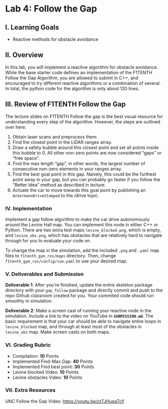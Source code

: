 # Lab 4: Follow the Gap

## I. Learning Goals

- Reactive methods for obstacle avoidance

## II. Overview

In this lab, you will implement a reactive algorithm for obstacle avoidance. While the base starter code defines an implementation of the F1TENTH Follow the Gap Algorithm, you are allowed to submit in C++, and encouraged to try different reactive algorithms or a combination of several. In total, the python code for the algorithm is only about 120 lines.

## III. Review of F1TENTH Follow the Gap

The lecture slides on F1TENTH Follow the gap is the best visual resource for understanding every step of the algorithm. However, the steps are outlined over here:

1. Obtain laser scans and preprocess them.
2. Find the closest point in the LiDAR ranges array.
3. Draw a safety bubble around this closest point and set all points inside this bubble to 0. All other non-zero points are now considered “gaps” or “free space”.
4. Find the max length “gap”, in other words, the largest number of consecutive non-zero elements in your ranges array.
5. Find the best goal point in this gap. Naively, this could be the furthest point away in your gap, but you can probably go faster if you follow the “Better Idea” method as described in lecture.
6. Actuate the car to move towards this goal point by publishing an `AckermannDriveStamped` to the /drive topic.

### IV. Implementation

Implement a gap follow algorithm to make the car drive autonomously around the Levine Hall map. You can implement this node in either C++ or Python. There are two extra test maps `levine_blocked.png`, which is empty, and `levine_obs.png`, which has obstacles that are relatively hard to navigate through for you to evaluate your code on.

To change the map in the simulation, add the included `.png` and `.yaml` map files to `f1tenth_gym_ros/maps` directory. Then, change `f1tenth_gym_ros/config/sim.yaml` to use your desired map.

### V. Deliverables and Submission

**Deliverable 1**: After you're finished, update the entire skeleton package directory with your `gap_follow` package and directly commit and push to the repo Github classroom created for you. Your commited code should run smoothly in simulation.

**Deliverable 2**: Make a screen cast of running your reactive node in the simulation. Include a link to the video on YouTube in **`SUBMISSION.md`**. The basic requirement is that your car should be able to navigate entire loops in `levine_blocked` map, and through at least most of the obstacles in `levine_obs` map. Make screen casts on both maps.

### VI. Grading Rubric

- Compilation: **10** Points
- Implemented Find-Max Gap: **40** Points
- Implemented Find best point: **30** Points
- Levine blocked Video: **10** Points
- Levine obstacles Video: **10** Points

### VII. Extra Resources

UNC Follow the Gap Video: https://youtu.be/ctTJHueaTcY
